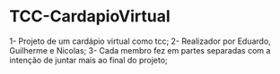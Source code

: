 # TCC-CardapioVirtual
1- Projeto de um cardápio virtual como tcc;
2- Realizador por Eduardo, Guilherme e Nicolas;
3- Cada membro fez em partes separadas com a intenção de juntar mais ao final do projeto;
